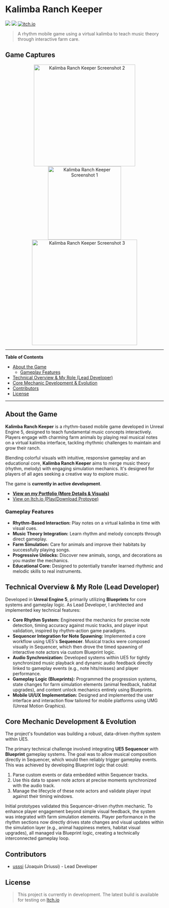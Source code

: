 # Kalimba Ranch Keeper

![](https://img.shields.io/badge/Unreal%20Engine-5-313131?logo=unrealengine)
![](https://img.shields.io/badge/Blueprints-%E2%9C%93-blue)
[![itch.io](https://img.shields.io/badge/View%20on-itch.io-red?logo=itchdotio)](https://ussi.itch.io/kalimba-ranch-keeper)

> A rhythm mobile game using a virtual kalimba to teach music theory through interactive farm care.

## Game Captures

<p align="center">
  <img src="https://img.itch.zone/aW1hZ2UvMzQyNzQxMi8yMDc2NDUyNi5wbmc=/original/5s7LCz.png" alt="Kalimba Ranch Keeper Screenshot 2" width="322"/>
  <img src="https://img.itch.zone/aW1hZ2UvMzQyNzQxMi8yMDc2NDUwMS5wbmc=/original/wmv2T3.png" alt="Kalimba Ranch Keeper Screenshot 1" width="232"/>
  <img src="https://img.itch.zone/aW1hZ2UvMzQyNzQxMi8yMDc2NDU0MC5wbmc=/original/C5ws3l.png" alt="Kalimba Ranch Keeper Screenshot 3" width="334"/>
</p>


---

**Table of Contents**
- [About the Game](#about-the-game)
  - [Gameplay Features](#gameplay-features)
- [Technical Overview & My Role (Lead Developer)](#technical-overview--my-role-lead-developer)
- [Core Mechanic Development & Evolution](#core-mechanic-development--evolution)
- [Contributors](#contributors)
- [License](#license)

---

## About the Game

**Kalimba Ranch Keeper** is a rhythm-based mobile game developed in Unreal Engine 5, designed to teach fundamental music concepts interactively. Players engage with charming farm animals by playing real musical notes on a virtual kalimba interface, tackling rhythmic challenges to maintain and grow their ranch.

Blending colorful visuals with intuitive, responsive gameplay and an educational core, **Kalimba Ranch Keeper** aims to merge music theory (rhythm, melody) with engaging simulation mechanics. It's designed for players of all ages seeking a creative way to explore music.

The game is **currently in active development**.

* **[View on my Portfolio (More Details & Visuals)](https://www.ussi.dev/portfolio-ussi/kalimba-ranch-keeper)**
* [View on Itch.io (Play/Download Protoype)](https://ussi.itch.io/kalimba-ranch-keeper)

### Gameplay Features

-   **Rhythm-Based Interaction:** Play notes on a virtual kalimba in time with visual cues.
-   **Music Theory Integration:** Learn rhythm and melody concepts through direct gameplay.
-   **Farm Simulation:** Care for animals and improve their habitats by successfully playing songs.
-   **Progressive Unlocks:** Discover new animals, songs, and decorations as you master the mechanics.
-   **Educational Core:** Designed to potentially transfer learned rhythmic and melodic skills to real instruments.

## Technical Overview & My Role (Lead Developer)

Developed in **Unreal Engine 5**, primarily utilizing **Blueprints** for core systems and gameplay logic. As Lead Developer, I architected and implemented key technical features:

* **Core Rhythm System:** Engineered the mechanics for precise note detection, timing accuracy against music tracks, and player input validation, inspired by rhythm-action game paradigms.
* **Sequencer Integration for Note Spawning:** Implemented a core workflow using UE5's **Sequencer**. Musical tracks were composed visually in Sequencer, which then drove the timed spawning of interactive note actors via custom Blueprint logic.
* **Audio Synchronization:** Developed systems within UE5 for tightly synchronized music playback and dynamic audio feedback directly linked to gameplay events (e.g., note hits/misses) and player performance.
* **Gameplay Logic (Blueprints):** Programmed the progression systems, state changes for farm simulation elements (animal feedback, habitat upgrades), and content unlock mechanics entirely using Blueprints.
* **Mobile UI/UX Implementation:** Designed and implemented the user interface and interaction flow tailored for mobile platforms using UMG (Unreal Motion Graphics).

## Core Mechanic Development & Evolution

The project's foundation was building a robust, data-driven rhythm system within UE5.

The primary technical challenge involved integrating **UE5 Sequencer** with **Blueprint** gameplay systems. The goal was to allow musical composition directly in Sequencer, which would then reliably trigger gameplay events. This was achieved by developing Blueprint logic that could:
1.  Parse custom events or data embedded within Sequencer tracks.
2.  Use this data to spawn note actors at precise moments synchronized with the audio track.
3.  Manage the lifecycle of these note actors and validate player input against their timing windows.

Initial prototypes validated this Sequencer-driven rhythm mechanic. To enhance player engagement beyond simple visual feedback, the system was integrated with farm simulation elements. Player performance in the rhythm sections now directly drives state changes and visual updates within the simulation layer (e.g., animal happiness meters, habitat visual upgrades), all managed via Blueprint logic, creating a technically interconnected gameplay loop.

## Contributors

-   [usssi](https://github.com/usssi) (Joaquin Driussi) - Lead Developer

## License

> This project is currently in development. The latest build is available for testing on [Itch.io](https://ussi.itch.io/kalimba-ranch-keeper)
